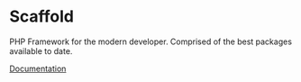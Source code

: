 # Scaffold

PHP Framework for the modern developer. Comprised of the best packages available to date.

[Documentation](http://codin.github.io/scaffold/)